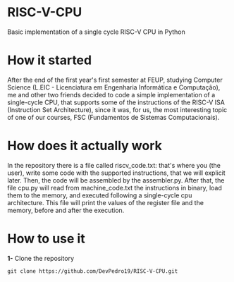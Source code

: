 # RISC-V-CPU
Basic implementation of a single cycle RISC-V CPU in Python

# How it started
After the end of the first year's first semester at FEUP, studying Computer Science (L.EIC - Licenciatura em Engenharia Informática e Computação), me and other two friends decided to code a simple implementation of a single-cycle CPU, that supports some of the instructions of the RISC-V ISA (Instruction Set Architecture), since it was, for us, the most interesting topic of one of our courses, FSC (Fundamentos de Sistemas Computacionais).

# How does it actually work
In the repository there is a file called riscv_code.txt: that's where you (the user), write some code with the supported instructions, that we will explicit later. Then, the code will be assembled by the assembler.py. After that, the file cpu.py will read from machine_code.txt the instructions in binary, load them to the memory, and executed following a single-cycle cpu architecture. This file will print the values of the register file and the memory, before and after the execution.

# How to use it
**1-** Clone the repository
```
git clone https://github.com/DevPedro19/RISC-V-CPU.git
```


